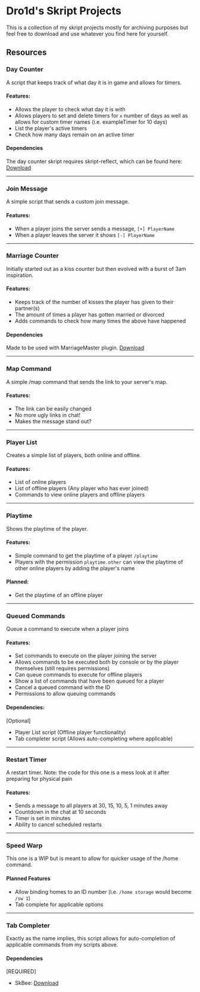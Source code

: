 # Dro1d's Skript Projects
This is a collection of my skript projects mostly for archiving purposes but feel free to download and use whatever you find here for yourself.

## Resources


### Day Counter

A script that keeps track of what day it is in game and allows for timers.
#### Features:
* Allows the player to check what day it is with
* Allows players to set and delete timers for `x` number of days as well as allows for custom timer names (i.e. exampleTimer for 10 days)
* List the player's active timers
* Check how many days remain on an active timer

#### Dependencies
The day counter skript requires skript-reflect, which can be found here: [Download](https://github.com/TPGamesNL/skript-reflect/releases)

---
### Join Message
A simple script that sends a custom join message.
#### Features:
* When a player joins the server sends a message, `[+] PlayerName`
* When a player leaves the server it shows `[-] PlayerName`

---
### Marriage Counter
Initially started out as a kiss counter but then evolved with a burst of 3am inspiration.
#### Features:
* Keeps track of the number of kisses the player has given to their partner(s)
* The amount of times a player has gotten married or divorced
* Adds commands to check how many times the above have happened

#### Dependencies
Made to be used with MarriageMaster plugin. [Download](https://github.com/GeorgH93/MarriageMaster/releases)

---
### Map Command
A simple /map command that sends the link to your server's map.
#### Features:
* The link can be easily changed
* No more ugly links in chat!
* Makes the message stand out?

---
### Player List
Creates a simple list of players, both online and offline.
#### Features:
* List of online players
* List of offline players (Any player who has ever joined)
* Commands to view online players and offline players

---
### Playtime
Shows the playtime of the player.
#### Features:
* Simple command to get the playtime of a player `/playtime`
* Players with the permission `playtime.other` can view the playtime of other online players by adding the player's name
#### Planned:
* Get the playtime of an offline player

---
### Queued Commands
Queue a command to execute when a player joins
#### Features:
* Set commands to execute on the player joining the server
* Allows commands to be executed both by console or by the player themselves (still requires permissions)
* Can queue commands to execute for offline players
* Show a list of commands that have been queued for a player
* Cancel a queued command with the ID
* Permissions to allow queuing commands
#### Dependencies:
[Optional]
* Player List script (Offline player functionality)
* Tab completer script (Allows auto-completing where applicable)

---
### Restart Timer
A restart timer.
Note: the code for this one is a mess look at it after preparing for physical pain
#### Features:
* Sends a message to all players at 30, 15, 10, 5, 1 minutes away
* Countdown in the chat at 10 seconds
* Timer is set in minutes
* Ability to cancel scheduled restarts

---
### Speed Warp
This one is a WIP but is meant to allow for quicker usage of the /home command.
#### Planned Features
* Allow binding homes to an ID number (i.e. `/home storage` would become `/sw 1`)
* Tab complete for applicable options

---
### Tab Completer
Exactly as the name implies, this script allows for auto-completion of applicable commands from my scripts above.

#### Dependencies
[REQUIRED]
* SkBee: [Download](https://github.com/ShaneBeee/SkBee/releases)
